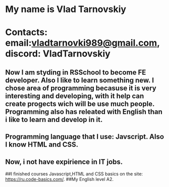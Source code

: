 # My name is Vlad Tarnovskiy
# Contacts: email:vladtarnovki989@gmail.com, discord: VladTarnovskiy
## Now I am styding in RSSchool to become FE developer. Also I like to learn something new. I chose area of programming becasuse it is very interesting and developing, with it help can create progects wich will be use much people. Programming also has releated with English than i like to learn and develop in it.
## Programming language that I use: Javscript. Also I know HTML and CSS.
## Now, i not have expirience in IT jobs.
##I finished courses Javascript,HTML and CSS basics on the site: https://ru.code-basics.com/.
##My English level A2.
